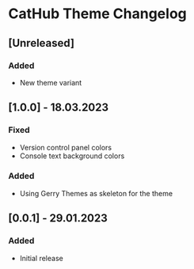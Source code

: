 <!-- Keep a Changelog guide -> https://keepachangelog.com -->

# CatHub Theme Changelog

## [Unreleased]
### Added
- New theme variant

## [1.0.0] - 18.03.2023

### Fixed
- Version control panel colors
- Console text background colors

### Added
- Using Gerry Themes as skeleton for the theme

## [0.0.1] - 29.01.2023
### Added
- Initial release